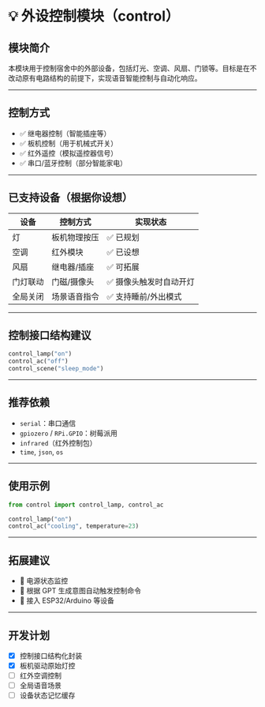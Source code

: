 # 💡 外设控制模块（control）

## 模块简介
本模块用于控制宿舍中的外部设备，包括灯光、空调、风扇、门锁等。目标是在不改动原有电路结构的前提下，实现语音智能控制与自动化响应。

---

## 控制方式
- ✅ 继电器控制（智能插座等）
- ✅ 板机控制（用于机械式开关）
- ✅ 红外遥控（模拟遥控器信号）
- ✅ 串口/蓝牙控制（部分智能家电）

---

## 已支持设备（根据你设想）
| 设备     | 控制方式     | 实现状态 |
|----------|--------------|----------|
| 灯       | 板机物理按压 | ✅ 已规划 |
| 空调     | 红外模块     | ✅ 已设想 |
| 风扇     | 继电器/插座  | ✅ 可拓展 |
| 门灯联动 | 门磁/摄像头  | ✅ 摄像头触发时自动开灯 |
| 全局关闭 | 场景语音指令 | ✅ 支持睡前/外出模式 |

---

## 控制接口结构建议
```python
control_lamp("on")
control_ac("off")
control_scene("sleep_mode")
```

---

## 推荐依赖
- `serial`：串口通信
- `gpiozero` / `RPi.GPIO`：树莓派用
- `infrared`（红外控制包）
- `time`, `json`, `os`

---

## 使用示例
```python
from control import control_lamp, control_ac

control_lamp("on")
control_ac("cooling", temperature=23)
```

---

## 拓展建议
- 🔌 电源状态监控
- 🧠 根据 GPT 生成意图自动触发控制命令
- 📶 接入 ESP32/Arduino 等设备

---

## 开发计划
- [x] 控制接口结构化封装
- [x] 板机驱动原始灯控
- [ ] 红外空调控制
- [ ] 全局语音场景
- [ ] 设备状态记忆缓存
